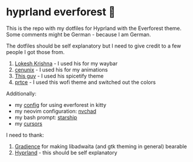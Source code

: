 # hyprland everforest 🌲

This is the repo with my dotfiles for Hyprland with the Everforest theme. Some comments might be German - because I am German.

The dotfiles should be self explanatory but I need to give credit to a few people I got those from.

1. [Lokesh Krishna](https://github.com/lokesh-krishna/dotfiles) - I used his for my waybar
2. [cenunix](https://github.com/cenunix/dotfiles) - I used his for my animations
3. [This guy](https://gitlab.com/dochi77/arch-rices/-/tree/main/everforest/spicetify/Themes?ref_type=heads) - I used his spicetify theme
4. [prtce](https://github.com/prtce/wofi) - I used this wofi theme and switched out the colors

Additionally:

- my [config](https://github.com/bgrnwd/everforest-kitty) for using everforest in kitty 
- my neovim configuration: [nvchad](https://nvchad.com/)
- my bash prompt: [starship](https://starship.rs/)
- my [cursors](https://github.com/sainnhe/capitaine-cursors)

I need to thank:

1. [Gradience](https://github.com/GradienceTeam/Gradience) for making libadwaita (and gtk theming in general) bearable
2. [Hyprland](https://hyprland.org/) - this should be self explanatory
